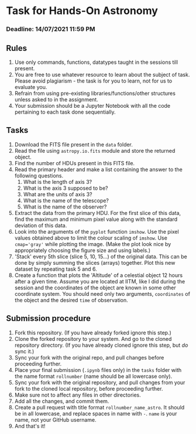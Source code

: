 # Task for Hands-On Astronomy

### Deadline: 14/07/2021 11:59 PM

## Rules

1. Use only commands, functions, datatypes taught in the sessions till present.
2. You are free to use whatever resource to learn about the subject of task.
   Please avoid plagiarism - the task is for you to learn, not for us to evaluate
   you.
3. Refrain from using pre-existing libraries/functions/other structures unless asked to in the assignment.
4. Your submission should be a Jupyter Notebook with all the code pertaining to each task done sequentially.

## Tasks
1. Download the FITS file present in the `data` folder.
2. Read the file using `astropy.io.fits` module and store the returned object.
3. Find the number of HDUs present in this FITS file.
4. Read the primary header and make a list containing the answer to the following questions.
   1. What is the length of axis 3?
   2. What is the axis 3 supposed to be?
   3. What are the units of axis 3?
   4. What is the name of the telescope?
   5. What is the name of the observer?
5. Extract the data from the primary HDU. For the first slice of this data, find the maximum and minimum pixel value along with the standard deviation of this data.
6. Look into the arguments of the `pyplot` function `imshow`. Use the pixel values obtained above to limit the colour scaling of `imshow`. Use `cmap='gray'` while plotting the image. (Make the plot look nice by appropriately choosing the figure size and using labels.)
7. 'Stack' every 5th slice (slice 5, 10, 15...) of the original data. This can be done by simply summing the slices (arrays) together. Plot this new dataset by repeating task 5 and 6. 
8. Create a function that plots the 'Altitude' of a celestial object 12 hours after a given time. Assume you are located at IITM, like I did during the session and the coordinates of the object are known in some other coordinate system. You should need only two arguments, `coordinates` of the object and the desired `time` of observation.

## Submission procedure
1. Fork this repository. (If you have already forked ignore this step.)
2. Clone the forked repository to your system. And go to the cloned repository directory. (If you have already cloned ignore this step, but _do_ sync it.)
3. Sync your fork with the original repo, and pull changes before proceeding further.
4. Place your final submission (`.ipynb` files only) in the `tasks` folder with the name format `rollnumber` (name should be all lowercase only). 
5. Sync your fork with the original repository, and pull changes from your fork to the cloned local repository, before proceeding further.
6. Make sure not to affect any files in other directories.
7. Add all the changes, and commit them.
8. Create a pull request with title format `rollnumber_name_astro`. It should be in all lowercase, and replace spaces in name with `-`. `name` is your name, not your GitHub username.
9. And that's it!
